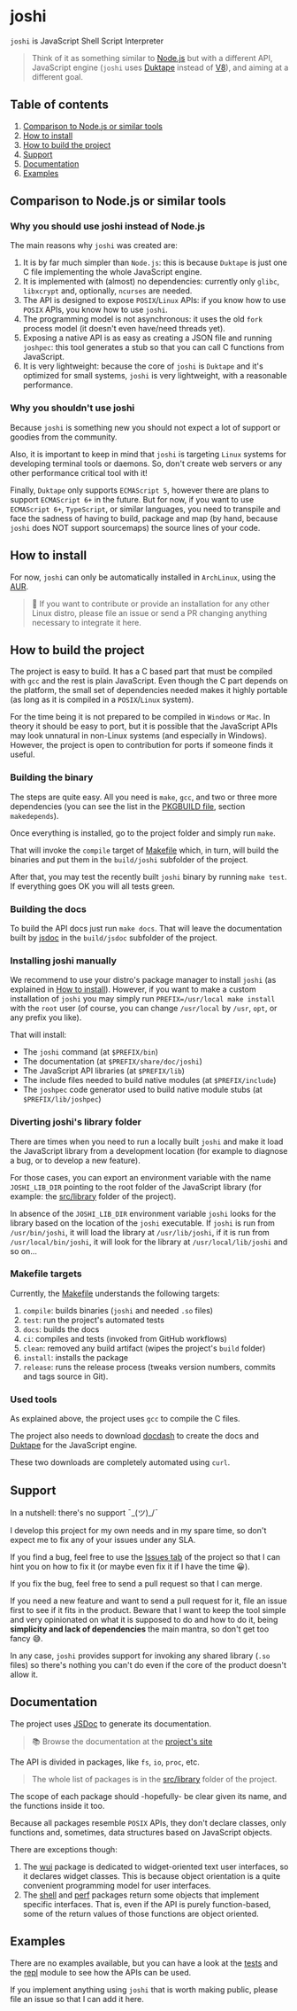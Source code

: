 # joshi

`joshi` is JavaScript Shell Script Interpreter

> Think of it as something similar to [Node.js](https://nodejs.org/) but with a
> different API, JavaScript engine (`joshi` uses 
> [Duktape](https://duktape.org/) instead of 
> [V8](https://nodejs.dev/learn/the-v8-javascript-engine)), and aiming at a
> different goal.

## Table of contents

1. [Comparison to Node.js or similar tools](#comparison-to-nodejs-or-similar-tools)
2. [How to install](#how-to-install)
3. [How to build the project](#how-to-build-the-project)
4. [Support](#support)
5. [Documentation](#documentation)
6. [Examples](#examples)

## Comparison to Node.js or similar tools

### Why you should use joshi instead of Node.js

The main reasons why `joshi` was created are:

1. It is by far much simpler than `Node.js`: this is because `Duktape` is just
   one C file implementing the whole JavaScript engine.
2. It is implemented with (almost) no dependencies: currently only `glibc`,
   `libxcrypt` and, optionally, `ncurses` are needed.
3. The API is designed to expose `POSIX`/`Linux` APIs: if you know how to use
   `POSIX` APIs, you know how to use `joshi`.
4. The programming model is not asynchronous: it uses the old `fork` process
   model (it doesn't even have/need threads yet).
5. Exposing a native API is as easy as creating a JSON file and running
   `joshpec`: this tool generates a stub so that you can call C functions from
   JavaScript.
6. It is very lightweight: because the core of `joshi` is `Duktape` and it's
   optimized for small systems, `joshi` is very lightweight, with a reasonable 
   performance.

### Why you shouldn't use joshi

Because `joshi` is something new you should not expect a lot of support or
goodies from the community.

Also, it is important to keep in mind that `joshi` is targeting `Linux` systems
for developing terminal tools or daemons. So, don't create web servers or any
other performance critical tool with it!

Finally, `Duktape` only supports `ECMAScript 5`, however there are plans to 
support `ECMAScript 6+` in the future. But for now, if you want to use
`ECMAScript 6+`, `TypeScript`, or similar languages, you need to transpile and
face the sadness of having to build, package and map (by hand, because `joshi`
does NOT support sourcemaps) the source lines of your code.

## How to install

For now, `joshi` can only be automatically installed in `ArchLinux`, using the
[AUR](https://aur.archlinux.org/packages/joshi).

> 👀 If you want to contribute or provide an installation for any other Linux
> distro, please file an issue or send a PR changing anything necessary to
> integrate it here.

## How to build the project

The project is easy to build. It has a C based part that must be compiled with
`gcc` and the rest is plain JavaScript. Even though the C part depends on the 
platform, the small set of dependencies needed makes it highly portable (as long
as it is compiled in a `POSIX`/`Linux` system).

For the time being it is not prepared to be compiled in `Windows` or `Mac`. In
theory it should be easy to port, but it is possible that the JavaScript APIs
may look unnatural in non-Linux systems (and especially in Windows). However,
the project is open to contribution for ports if someone finds it useful.

### Building the binary

The steps are quite easy. All you need is `make`, `gcc`, and two or three more
dependencies (you can see the list in the 
[PKGBUILD file](https://aur.archlinux.org/cgit/aur.git/tree/PKGBUILD?h=joshi),
section `makedepends`).

Once everything is installed, go to the project folder and simply run `make`.

That will invoke the `compile` target of
[Makefile](https://github.com/izaera/joshi/blob/master/src/Makefile) which, in 
turn, will build the binaries and put them in the `build/joshi` subfolder of the
project.

After that, you may test the recently built `joshi` binary by running
`make test`. If everything goes OK you will all tests green.

### Building the docs

To build the API docs just run `make docs`. That will leave the documentation 
built by [jsdoc](https://jsdoc.app/) in the `build/jsdoc` subfolder of the
project.

### Installing joshi manually

We recommend to use your distro's package manager to install `joshi` (as
explained in [How to install](#how-to-install)). However, if you want to make a
custom installation of `joshi` you may simply run
`PREFIX=/usr/local make install` with the `root` user (of course, you can change
`/usr/local` by `/usr`, `opt`, or any prefix you like).

That will install:

- The `joshi` command (at `$PREFIX/bin`)
- The documentation (at `$PREFIX/share/doc/joshi`)
- The JavaScript API libraries (at `$PREFIX/lib`)
- The include files needed to build native modules (at `$PREFIX/include`)
- The `joshpec` code generator used to build native module stubs (at 
  `$PREFIX/lib/joshpec`)

### Diverting joshi's library folder

There are times when you need to run a locally built `joshi` and make it load 
the JavaScript library from a development location (for example to diagnose a
bug, or to develop a new feature). 

For those cases, you can export an environment variable with the name
`JOSHI_LIB_DIR` pointing to the root folder of the JavaScript library
(for example: the [src/library](./tree/master/src/library) folder of the
project).

In absence of the `JOSHI_LIB_DIR` environment variable `joshi` looks for the
library based on the location of the `joshi` executable. If `joshi` is run from
`/usr/bin/joshi`, it will load the library at `/usr/lib/joshi`, if it is run
from `/usr/local/bin/joshi`, it will look for the library at
`/usr/local/lib/joshi` and so on...

### Makefile targets

Currently, the
[Makefile](https://github.com/izaera/joshi/blob/master/src/Makefile) understands
the following targets:

1. `compile`: builds binaries (`joshi` and needed `.so` files)
2. `test`: run the project's automated tests
3. `docs`: builds the docs
4. `ci`: compiles and tests (invoked from GitHub workflows)
5. `clean`: removed any build artifact (wipes the project's `build` folder)
6. `install`: installs the package
7. `release`: runs the release process (tweaks version numbers, commits and tags
   source in Git).

### Used tools

As explained above, the project uses `gcc` to compile the C files. 

The project also needs to download [docdash](https://github.com/clenemt/docdash)
to create the docs and [Duktape](https://github.com/svaarala/duktape) for the
JavaScript engine.

These two downloads are completely automated using `curl`.

## Support

In a nutshell: there's no support ¯\_(ツ)_/¯

I develop this project for my own needs and in my spare time, so don't expect me
to fix any of your issues under any SLA.

If you find a bug, feel free to use the 
[Issues tab](https://github.com/izaera/joshi/issues) of the project so that I
can hint you on how to fix it (or maybe even fix it if I have the time 😀).

If you fix the bug, feel free to send a pull request so that I can merge.

If you need a new feature and want to send a pull request for it, file an issue 
first to see if it fits in the product. Beware that I want to keep the tool
simple and very opinionated on what it is supposed to do and how to do it, being
**simplicity and lack of dependencies** the main mantra, so don't get too fancy
😅.

In any case, `joshi` provides support for invoking any shared library (`.so` 
files) so there's nothing you can't do even if the core of the product doesn't 
allow it.

## Documentation

The project uses [JSDoc](https://jsdoc.app/) to generate its documentation. 

> 📚 Browse the documentation at the
> [project's site](https://izaera.github.io/joshi)

The API is divided in packages, like `fs`, `io`, `proc`, etc. 

> The whole list of packages is in the [src/library](./tree/master/src/library)
> folder of the project.

The scope of each package should -hopefully- be clear given its name, and the 
functions inside it too. 

Because all packages resemble `POSIX` APIs, they don't declare classes, only 
functions and, sometimes, data structures based on JavaScript objects.

There are exceptions though: 

1. The [wui](./tree/master/src/dist/usr/lib/joshi/wui) package is dedicated to
   widget-oriented text user interfaces, so it declares widget classes. This is
   because object orientation is a quite convenient programming model for user
   interfaces.
2. The [shell](./tree/master/src/dist/usr/lib/joshi/shell) and 
   [perf](./tree/master/src/dist/usr/lib/joshi/perf) packages return some
   objects that implement specific interfaces. That is, even if the API is
   purely function-based, some of the return values of those functions are 
   object oriented.

## Examples

There are no examples available, but you can have a look at the
[tests](./tree/master/src/tests) and the 
[repl](./blob/master/src/dist/usr/lib/joshi/repl.js) module to see how the APIs
can be used.

If you implement anything using `joshi` that is worth making public, please file
an issue so that I can add it here.

